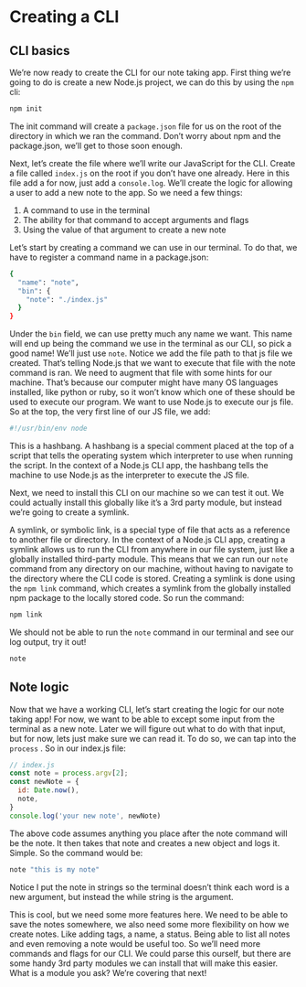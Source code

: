 # Creating a CLI

## CLI basics

We’re now ready to create the CLI for our note taking app. First thing we’re going to do is create a new Node.js project, we can do this by using the `npm` cli:

```bash
npm init
```

The init command will create a `package.json` file for us on the root of the directory in which we ran the command. Don’t worry about npm and the package.json, we’ll get to those soon enough.

Next, let’s create the file where we’ll write our JavaScript for the CLI. Create a file called `index.js` on the root if you don’t have one already. Here in this file add a for now, just add a `console.log`. We’ll create the logic for allowing a user to add a new note to the app. So we need a few things:

1. A command to use in the terminal
2. The ability for that command to accept arguments and flags
3.  Using the value of that argument to create a new note

Let’s start by creating a command we can use in our terminal. To do that, we have to register a command name in a package.json:

```bash
{
  "name": "note",
  "bin": {
    "note": "./index.js"
  }
}
```

Under the `bin` field, we can use pretty much any name we want. This name will end up being the command we use in the terminal as our CLI, so pick a good name! We’ll just use `note`. Notice we add the file path to that js file we created. That’s telling Node.js that we want to execute that file with the note command is ran. We need to augment that file with some hints for our machine. That’s because our computer might have many OS languages installed, like python or ruby, so it won’t know which one of these should be used to execute our program. We want to use Node.js to execute our js file. So at the top, the very first line of our JS file, we add:

```bash
#!/usr/bin/env node
```

This is a hashbang. A hashbang is a special comment placed at the top of a script that tells the operating system which interpreter to use when running the script. In the context of a Node.js CLI app, the hashbang tells the machine to use Node.js as the interpreter to execute the JS file. 

Next, we need to install this CLI on our machine so we can test it out. We could actually install this globally like it’s a 3rd party module, but instead we’re going to create a symlink.

A symlink, or symbolic link, is a special type of file that acts as a reference to another file or directory. In the context of a Node.js CLI app, creating a symlink allows us to run the CLI from anywhere in our file system, just like a globally installed third-party module. This means that we can run our `note` command from any directory on our machine, without having to navigate to the directory where the CLI code is stored. Creating a symlink is done using the `npm link` command, which creates a symlink from the globally installed npm package to the locally stored code. So run the command:

```bash
npm link
```

We should not be able to run the `note` command in our terminal and see our log output, try it out!

```bash
note
```

## Note logic

Now that we have a working CLI, let’s start creating the logic for our note taking app! For now, we want to be able to except some input from the terminal as a new note. Later we will figure out what to do with that input, but for now, lets just make sure we can read it. To do so, we can tap into the `process` . So in our index.js file:

```jsx
// index.js
const note = process.argv[2];
const newNote = {
  id: Date.now(),
  note,
}
console.log('your new note', newNote)
```

The above code assumes anything you place after the note command will be the note. It then takes that note and creates a new object and logs it. Simple. So the command would be:

```jsx
note "this is my note"
```

Notice I put the note in strings so the terminal doesn’t think each word is a new argument, but instead the while string is the argument. 

This is cool, but we need some more features here. We need to be able to save the notes somewhere, we also need some more flexibility on how we create notes. Like adding tags, a name, a status. Being able to list all notes and even removing a note would be useful too. So we’ll need more commands and flags for our CLI. We could parse this ourself, but there are some handy 3rd party modules we can install that will make this easier. What is a module you ask? We’re covering that next!
